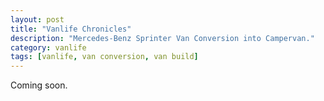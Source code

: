 ```yaml
---
layout: post
title: "Vanlife Chronicles"
description: "Mercedes-Benz Sprinter Van Conversion into Campervan."
category: vanlife
tags: [vanlife, van conversion, van build]
---
```


Coming soon.